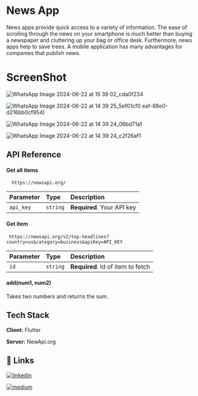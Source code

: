 
# News App

News apps provide quick access to a variety of information. The ease of scrolling through the news on your smartphone is much better than buying a newspaper and cluttering up your bag or office desk. Furthermore, news apps help to save trees. A mobile application has many advantages for companies that publish news.

# ScreenShot
![WhatsApp Image 2024-06-22 at 15 39 02_cda0f234](https://github.com/CodingWithParas/NewsApp_with_flutter/assets/173163553/9aab5fab-13d2-4e26-9a97-7ce8515aae94)


![WhatsApp Image 2024-06-22 at 14 39 25_5ef01cf0](https://github.com/CodingWithParas/NewsApp_with_flutter/assets/173163553/7e975e09-0d59-4ec9-86bf-3795edaafd17)
eaf-88e0-d216bb0cf954)

![WhatsApp Image 2024-06-22 at 14 39 24_06bd71a1](https://github.com/CodingWithParas/NewsApp_with_flutter/assets/173163553/0f17bdcc-31f0-4d29-bd2a-0a023ddbff64)

![WhatsApp Image 2024-06-22 at 14 39 24_c2f26af1](https://github.com/CodingWithParas/NewsApp_with_flutter/assets/173163553/fcf488c1-aa7a-4df3-a83a-48476edb80b2)

## API Reference

#### Get all items

```http
  https://newsapi.org/
```

| Parameter | Type     | Description                |
| :-------- | :------- | :------------------------- |
| `api_key` | `string` | **Required**. Your API key |

#### Get item

```http
 https://newsapi.org/v2/top-headlines?country=us&category=business&apiKey=API_KEY
```

| Parameter | Type     | Description                       |
| :-------- | :------- | :-------------------------------- |
| `id`      | `string` | **Required**. Id of item to fetch |

#### add(num1, num2)

Takes two numbers and returns the sum.


## Tech Stack

**Client:** Flutter

**Server:** NewApi.org


## 🔗 Links
[![linkedin](https://img.shields.io/badge/linkedin-0A66C2?style=for-the-badge&logo=linkedin&logoColor=white)](https://www.linkedin.com/in/paras-sharma-a216a5275?utm_source=share&utm_campaign=share_via&utm_content=profile&utm_medium=android_app)

[![medium](https://img.shields.io/badge/Medium-222?style=for-the-badge&logo=medium&logoColor=white)](https://medium.com/@paras.influxinfotech)



